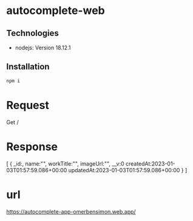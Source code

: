 # autocomplete-web
 
## Technologies

* nodejs: Version 18.12.1

## Installation

```bash
npm i
```

# Request

Get /

# Response

[
 {
  _id:,
  name:"",
  workTitle:"",
  imageUrl:"",
  __v:0
  createdAt:2023-01-03T01:57:59.086+00:00
  updatedAt:2023-01-03T01:57:59.086+00:00
 }
]

# url

https://autocomplete-app-omerbensimon.web.app/

